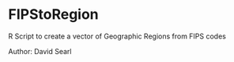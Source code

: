 # FIPStoRegion
R Script to create a vector of Geographic Regions from FIPS codes

Author: David Searl
